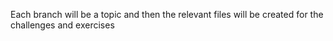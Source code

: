 Each branch will be a topic and then the relevant files will be created for the challenges and exercises
